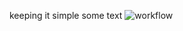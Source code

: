 keeping it simple
some text
![workflow](https://github.com/<UserName>/<RepositoryName>/actions/workflows/main.yml/badge.svg)
